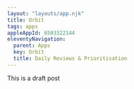 ```yaml
---
layout: "layouts/app.njk"
title: Orbit
tags: apps
appleAppId: 6503322144
eleventyNavigation:
  parent: Apps
  key: Orbit
  title: Daily Reviews & Prioritisation
---
```

This is a draft post
